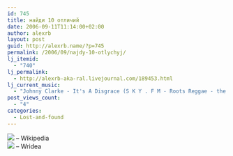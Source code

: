 ```yaml
---
id: 745
title: найди 10 отличий
date: 2006-09-11T11:14:00+02:00
author: alexrb
layout: post
guid: http://alexrb.name/?p=745
permalink: /2006/09/najdy-10-otlychyj/
lj_itemid:
  - "740"
lj_permalink:
  - http://alexrb-aka-ral.livejournal.com/189453.html
lj_current_music:
  - "Johnny Clarke - It's A Disgrace (S K Y . F M - Roots Reggae - the best of classic and modern Roots R"
post_views_count:
  - "4"
categories:
  - Lost-and-found
---
```

![](http://en.wikipedia.org/favicon.ico) &#8211; Wikipedia  
![](http://www.wridea.com/favicon.ico) &#8211; Wridea